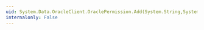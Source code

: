 ```yaml
---
uid: System.Data.OracleClient.OraclePermission.Add(System.String,System.String,System.Data.KeyRestrictionBehavior)
internalonly: False
---
```

